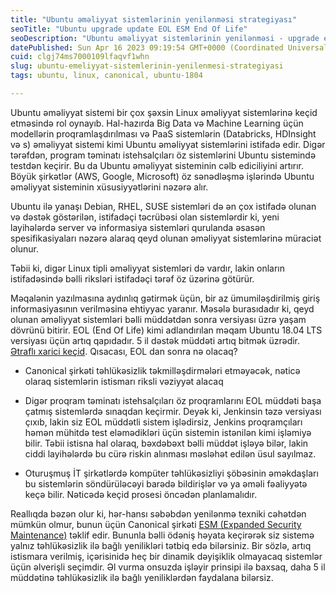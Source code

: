 ```yaml
---
title: "Ubuntu əməliyyat sistemlərinin yenilənməsi strategiyası"
seoTitle: "Ubuntu upgrade update EOL ESM End Of Life"
seoDescription: "Ubuntu əməliyyat sistemlərinin yenilənməsi - upgrade edilməsi"
datePublished: Sun Apr 16 2023 09:19:54 GMT+0000 (Coordinated Universal Time)
cuid: clgj74ms7000109lfaqvf1whn
slug: ubuntu-emeliyyat-sistemlerinin-yenilenmesi-strategiyasi
tags: ubuntu, linux, canonical, ubuntu-1804

---
```


Ubuntu əməliyyat sistemi bir çox şəxsin Linux əməliyyat sistemlərinə keçid etməsində rol oynayıb. Hal-hazırda Big Data və Machine Learning üçün modellərin proqramlaşdırılması və PaaS sistemlərin (Databricks, HDInsight və s) əməliyyat sistemi kimi Ubuntu əməliyyat sistemlərini istifadə edir. Digər tərəfdən, program təminatı istehsalçıları öz sistemlərini Ubuntu sistemində testdən keçirir. Bu da Ubuntu əməliyyat sisteminin cəlb ediciliyini artırır.  
Böyük şirkətlər (AWS, Google, Microsoft) öz sənədləşmə işlərində Ubuntu əməliyyat sisteminin xüsusiyyətlərini nəzərə alır.

Ubuntu ilə yanaşı Debian, RHEL, SUSE sistemləri də ən çox istifadə olunan və dəstək göstərilən, istifadəçi təcrübəsi olan sistemlərdir ki, yeni layihələrdə server və informasiya sistemləri qurulanda əsasən spesifikasiyaları nəzərə alaraq qeyd olunan əməliyyat sistemlərinə müraciət olunur.

Təbii ki, digər Linux tipli əməliyyat sistemləri də vardır, lakin onların istifadəsində bəlli riksləri istifadəçi tərəf öz üzərinə götürür.

Məqalənin yazılmasına aydınlıq gətirmək üçün, bir az ümumiləşdirilmiş giriş informasiyasının verilməsinə ehtiyyac yaranır. Məsələ burasıdadır ki, qeyd olunan əməliyyat sistemləri bəlli müddətdən sonra versiyası üzrə yaşam dövrünü bitirir. EOL (End Of Life) kimi adlandırılan məqam Ubuntu 18.04 LTS versiyası üçün artıq qapıdadır. 5 il dəstək müddəti artıq bitmək üzrədir. [Ətraflı xarici keçid](https://ubuntu.com/blog/ubuntu-18-04-eol-for-devices). Qısacası, EOL dan sonra nə olacaq?

* Canonical şirkəti təhlükəsizlik təkmilləşdirmələri etməyəcək, nəticə olaraq sistemlərin istismarı riksli vəziyyət alacaq
    
* Digər proqram təminatı istehsalçıları öz proqramlarını EOL müddəti başa çatmış sistemlərdə sınaqdan keçirmir. Deyək ki, Jenkinsin təzə versiyası çıxıb, lakin siz EOL müddətli sistem işlədirsiz, Jenkins proqramçıları həmən mühitdə test eləmədikləri üçün sistemin istənilən kimi işləmiyə bilir. Təbii istisna hal olaraq, bəxdəbəxt bəlli müddət işləyə bilər, lakin ciddi layihələrdə bu cürə riskin alınması məsləhət edilən üsul sayılmaz.
    
* Oturuşmuş İT şirkətlərdə kompüter təhlükəsizliyi şöbəsinin əməkdaşları bu sistemlərin söndürüləcəyi barədə bildirişlər və ya əməli fəaliyyətə keçə bilir. Nəticədə keçid prosesi öncədən planlamalıdır.
    

Reallıqda bəzən olur ki, hər-hansı səbəbdən yenilənmə texniki cəhətdən mümkün olmur, bunun üçün Canonical şirkəti [ESM (Expanded Security Maintenance)](https://ubuntu.com/security/esm) təklif edir. Bununla bəlli ödəniş həyata keçirərək siz sistemə yalnız təhlükəsizlik ilə bağlı yenilikləri tətbiq edə bilərsiniz. Bir sözlə, artıq istismara verilmiş, içərisinidə heç bir dinamik dəyişiklik olmayacaq sistemlər üçün əlverişli seçimdir. Əl vurma onsuzda işləyir prinsipi ilə baxsaq, daha 5 il müddətinə təhlükəsizlik ilə bağlı yeniliklərdən faydalana bilərsiz.